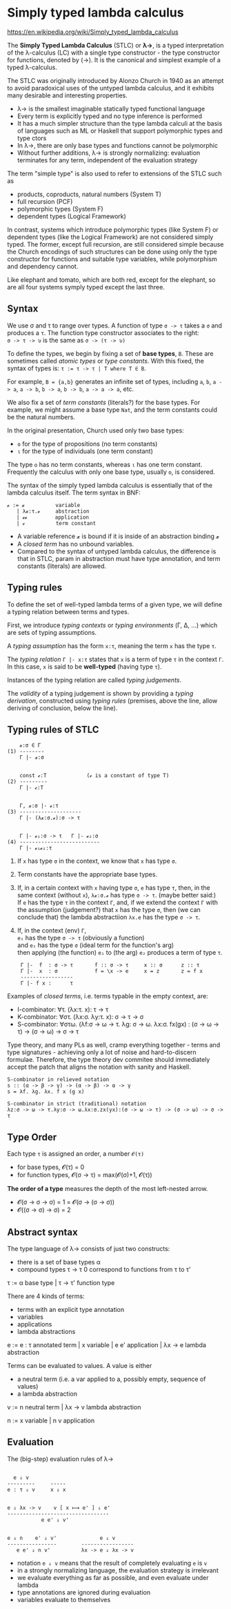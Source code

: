 # Simply typed lambda calculus

https://en.wikipedia.org/wiki/Simply_typed_lambda_calculus


The **Simply Typed Lambda Calculus** (STLC) or **λ→**, is a typed interpretation of the λ-calculus (LC) with a single type constructor - the type constructor for functions, denoted by (->). It is the canonical and simplest example of a typed λ-calculus.

The STLC was originally introduced by Alonzo Church in 1940 as an attempt to avoid paradoxical uses of the untyped lambda calculus, and it exhibits many desirable and interesting properties.

- λ→ is the smallest imaginable statically typed functional language
- Every term is explicitly typed and no type inference is performed
- It has a much simpler structure than the type lambda calculi at the basis of languages such as ML or Haskell that support polymorphic types and type ctors
- In λ→, there are only base types and functions cannot be polymorphic
- Without further additions, λ→ is strongly normalizing: 
  evaluation terminates for any term, independent of the evaluation strategy


The term "simple type" is also used to refer to extensions of the STLC such as
- products, coproducts, natural numbers (System T) 
- full recursion (PCF)
- polymorphic types (System F)
- dependent types (Logical Framework)

In contrast, systems which introduce polymorphic types (like System F) or dependent types (like the Logical Framework) are not considered simply typed. The former, except full recursion, are still considered simple because the Church encodings of such structures can be done using only the type constructor for functions and suitable type variables, while polymorphism and dependency cannot.

Like elephant and tomato, which are both red, except for the elephant, so are all four systems symply typed except the last three.


## Syntax

We use σ and τ to range over types. A function of type `σ -> τ` takes a `σ` and produces a `τ`. The function type constructor associates to the right:    
`σ -> τ -> υ` is the same as `σ -> (τ -> υ)`

To define the types, we begin by fixing a set of **base types**, `B`. These are sometimes called *atomic types* or *type constants*. With this fixed, the syntax of types is: `τ := τ -> τ | T where T ∈ B`.

For example, `B = {a,b}` generates an infinite set of types, including `a`, `b`, `a -> a`, `a -> b`, `b -> a`, `b -> b`, `a -> a -> a`, etc.

We also fix a set of *term constants* (literals?) for the base types. For example, we might assume a base type `Nat`, and the term constants could be the natural numbers.

In the original presentation, Church used only two base types:
* `o` for the type of propositions (no term constants)
* `ι` for the type of individuals (one term constant)

The type `o` has no term constants, whereas `ι` has one term constant. Frequently the calculus with only one base type, usually `o`, is considered.

The syntax of the simply typed lambda calculus is essentially that of the lambda calculus itself. The term syntax in BNF:

```bnf
𝓮 := 𝔁          variable
   | λ𝔁:τ.𝓮     abstraction
   | 𝓮𝓮         application
   | 𝓬          term constant
```

* A variable reference 𝔁 is bound if it is inside of an abstraction binding 𝔁
* A *closed term* has no unbound variables.
* Compared to the syntax of untyped lambda calculus, the difference is that in STLC, param in abstraction must have type annotation, and term constants (literals) are allowed.


## Typing rules

To define the set of well-typed lambda terms of a given type, we will define a typing relation between terms and types.

First, we introduce *typing contexts* or *typing environments* (Γ, Δ, ...) which are sets of typing assumptions.

A *typing assumption* has the form `x:τ`, meaning the term `x` has the type `τ`.

The *typing relation* `Γ |- x:τ` states that `x` is a term of type `τ` in the context `Γ`. In this case, `x` is said to be **well-typed** (having type `τ`).

Instances of the typing relation are called *typing judgements*.

The *validity* of a typing judgement is shown by providing a *typing derivation*, constructed using *typing rules* (premises, above the line, allow deriving of conclusion, below the line).


## Typing rules of STLC

```
    𝔁:σ ∈ Γ
(1) --------
    Γ |- 𝔁:σ


    𝚌𝚘𝚗𝚜𝚝 𝓬:T             (𝓬 is a constant of type T)
(2) ---------
    Γ |- 𝓬:T


    Γ, 𝔁:σ |- 𝓮:τ
(3) --------------------
    Γ |- (λ𝔁:σ.𝓮):σ -> τ


    Γ |- 𝓮₁:σ -> τ   Γ |- 𝓮₂:σ
(4) --------------------------
    Γ |- 𝓮₁𝓮₂:τ
```

1. If `x` has type `σ` in the context, we know that `x` has type `σ`.
2. Term constants have the appropriate base types.
3. If, in a certain context with `x` having type `σ`, `e` has type `τ`, then, 
   in the same context (without `x`), `λ𝔁:σ.𝓮` has type `σ -> τ`.
   (maybe better said:)    
   If `e` has the type `τ` in the context `Γ`, and,
   if we extend the context `Γ` with the assumption (judgement?) 
   that `x` has the type `σ`, 
   then (we can conclude that) the lambda abstractiion 
   `λx.e` has the type `σ -> τ`.

4. If, in the context (env) `Γ`,    
   `e₁` has the type `σ -> τ` (obviously a function)     
   and `e₂` has the type `σ` (ideal term for the function's arg)    
   then applying (the function) `e₁` to (the arg) `e₂` 
   produces a term of type `τ`.

        Γ |-  f  : σ -> τ       f :: σ -> τ     x :: σ      z :: τ
        Γ |-  x  : σ            f = \x -> e     x = z       z = f x
        -----------------       
        Γ |- f x :      τ       



Examples of *closed terms*, i.e. terms typable in the empty context, are:
* I-combinator: ∀τ.   (λx:τ. x): τ -> τ
* K-combinator: ∀στ.  (λx:σ. λy:τ. x): σ -> τ -> σ
* S-combinator: ∀στω. (λf:σ -> ω -> τ. λg: σ -> ω. λx:σ. fx(gx)
                      :  (σ -> ω -> τ) -> (σ -> ω) -> σ -> τ

Type theory, and many PLs as well, cramp everything together - terms and type signatures - achieving only a lot of noise and hard-to-discern formulae. Therefore, the type theory dev commitee should immediately accept the patch that aligns the notation with sanity and Haskell.

```
S-combinator in relieved notation
s :: (α -> β -> γ) -> (α -> β) -> α -> γ
s = λf. λg. λx. f x (g x)

S-combinator in strict (traditional) notation
λz:σ -> ω -> τ.λy:σ -> ω.λx:σ.zx(yx):(σ -> ω -> τ) -> (σ -> ω) -> σ -> τ
```

## Type Order

Each type `τ` is assigned an order, a number `𝓞(τ)`
- for base types, 𝓞(τ) = 0
- for function types, 𝓞(σ -> τ) = max(𝓞(σ)+1, 𝓞(τ))

**The order of a type** measures the depth of the most left-nested arrow.

* 𝓞(σ -> σ -> σ)   = 1 = 𝓞(σ -> (σ -> σ))
* 𝓞((σ -> σ) -> σ) = 2


## Abstract syntax

The type language of λ→ consists of just two constructs:
- there is a set of base types α
- compound types τ → τ 0 correspond to functions from τ to τ'

τ := α          base type
   | τ → τ'     function type


There are 4 kinds of terms:
- terms with an explicit type annotation
- variables
- applications
- lambda abstractions

e := e : τ      annotated term
   | x          variable
   | e e'       application
   | λx → e     lambda abstraction


Terms can be evaluated to values. A value is either
- a neutral term (i.e. a var applied to a, possibly empty, sequence of values)
- a lambda abstraction

v := n          neutral term
   | λx → v     lambda abstraction

n := x          variable
   | n v        application


## Evaluation

The (big-step) evaluation rules of λ→

```

  e ⇓ v
---------     -----
e : τ ⇓ v     x ⇓ x


e ⇓ λx -> v    v [ x ⟼ e' ] ⇓ e'
---------------------------------
           e e' ⇓ v'


e ⇓ n    e' ⇓ v'              e ⇓ v
----------------        -----------------
   e e' ⇓ n v'          λx -> e ⇓ λx -> v

```

- notation `e ⇓ v` means that the result of completely evaluating `e` is `v`
- in a strongly normalizing language, the evaluation strategy is irrelevant
- we evaluate everything as far as possible, and even evaluate under lambda
- type annotations are ignored during evaluation
- variables evaluate to themselves
